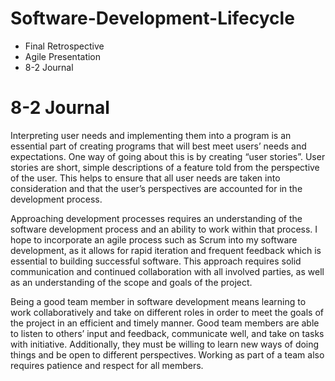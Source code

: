 # Software-Development-Lifecycle
* Final Retrospective
* Agile Presentation
* 8-2 Journal
# 8-2 Journal
Interpreting user needs and implementing them into a program is an essential part of creating programs that will best meet users’ needs and expectations. One way of going about this is by creating “user stories”. User stories are short, simple descriptions of a feature told from the perspective of the user. This helps to ensure that all user needs are taken into consideration and that the user’s perspectives are accounted for in the development process.

Approaching development processes requires an understanding of the software development process and an ability to work within that process. I hope to incorporate an agile process such as Scrum into my software development, as it allows for rapid iteration and frequent feedback which is essential to building successful software. This approach requires solid communication and continued collaboration with all involved parties, as well as an understanding of the scope and goals of the project.

Being a good team member in software development means learning to work collaboratively and take on different roles in order to meet the goals of the project in an efficient and timely manner. Good team members are able to listen to others’ input and feedback, communicate well, and take on tasks with initiative. Additionally, they must be willing to learn new ways of doing things and be open to different perspectives. Working as part of a team also requires patience and respect for all members.
